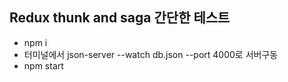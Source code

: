 ## Redux thunk and saga 간단한 테스트

- npm i
- 터미널에서 json-server --watch db.json --port 4000로 서버구동
- npm start
